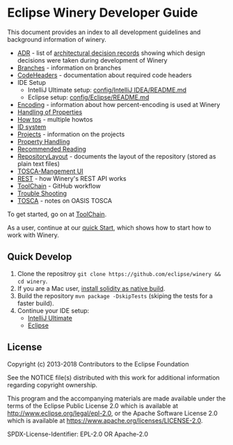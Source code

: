 # Eclipse Winery Developer Guide

This document provides an index to all development guidelines and background information of winery.

- [ADR](../adr) - list of [architectural decision records](https://adr.github.io) showing which design decisions were taken during development of Winery
- [Branches](branches.md) - information on branches
- [CodeHeaders](CodeHeaders.md) - documentation about required code headers
- IDE Setup
    - IntelliJ Ultimate setup: [config/IntelliJ IDEA/README.md](config/IntelliJ%20IDEA/)
    - Eclipse setup: [config/Eclipse/README.md](config/Eclipse/)
- [Encoding](Encoding.md) - information about how percent-encoding is used at Winery
- [Handling of Properties](property-handling.md)
- [How tos](howtos) - multiple howtos
- [ID system](id-system.md)
- [Projects](projects.md) - information on the projects
- [Property Handling](property-handling.md)
- [Recommended Reading](recommended-reading.md)
- [RepositoryLayout](RepositoryLayout.md) - documents the layout of the repository (stored as plain text files)
- [TOSCA-Mangement UI](TOSCA-Management.md)
- [REST](REST.md) - how Winery's REST API works
- [ToolChain](ToolChain) - GitHub workflow
- [Trouble Shooting](troubleshootings.md)
- [TOSCA](../tosca/) - notes on OASIS TOSCA

To get started, go on at [ToolChain](ToolChain.md).

As a user, continue at our [quick Start](../user/quickstart.md), which shows how to start how to work with Winery.

## Quick Develop

1. Clone the repositroy `git clone https://github.com/eclipse/winery && cd winery`.
2. If you are a Mac user, [install solidity as native build](https://solidity.readthedocs.io/en/latest/installing-solidity.html#binary-packages).
3. Build the repository `mvn package -DskipTests` (skiping the tests for a faster build).
4. Continue your IDE setup:
    - [IntelliJ Ultimate](config/IntelliJ%20IDEA/)
    - [Eclipse](config/Eclipse/)

## License

Copyright (c) 2013-2018 Contributors to the Eclipse Foundation

See the NOTICE file(s) distributed with this work for additional
information regarding copyright ownership.

This program and the accompanying materials are made available under the
terms of the Eclipse Public License 2.0 which is available at
http://www.eclipse.org/legal/epl-2.0, or the Apache Software License 2.0
which is available at https://www.apache.org/licenses/LICENSE-2.0.

SPDX-License-Identifier: EPL-2.0 OR Apache-2.0
